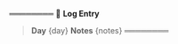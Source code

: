 ════════
:notebook_with_decorative_cover: **Log Entry**

> **Day** {day}
> **Notes** {notes}
════════